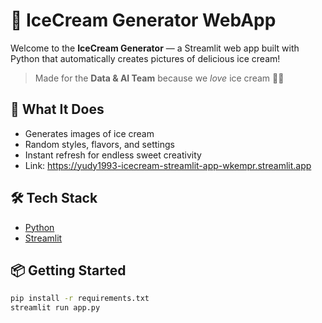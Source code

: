 # 🍦 IceCream Generator WebApp

Welcome to the **IceCream Generator** — a Streamlit web app built with Python that automatically creates pictures of delicious ice cream!  

> Made for the **Data & AI Team** because we *love* ice cream 💖🍨

## 🚀 What It Does

- Generates images of ice cream
- Random styles, flavors, and settings
- Instant refresh for endless sweet creativity
- Link: https://yudy1993-icecream-streamlit-app-wkempr.streamlit.app

## 🛠 Tech Stack

- [Python](https://www.python.org/)
- [Streamlit](https://streamlit.io/)

## 📦 Getting Started

```bash
pip install -r requirements.txt
streamlit run app.py
